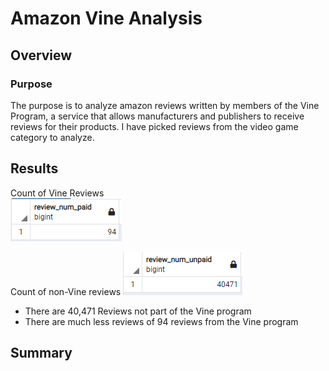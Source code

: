 # Amazon Vine Analysis

## Overview

### Purpose
The purpose is to analyze amazon reviews written by members of the Vine Program, a service that allows manufacturers and publishers to receive reviews for their products. I have picked reviews from the video game category to analyze.

## Results
Count of Vine Reviews  
![Vine review count](Resources/Vine_count.PNG)

Count of non-Vine reviews
![non-Vine review count](Resources/no_Vine_count.PNG)

* There are 40,471 Reviews not part of the Vine program
* There are much less reviews of 94 reviews from the Vine program


## Summary